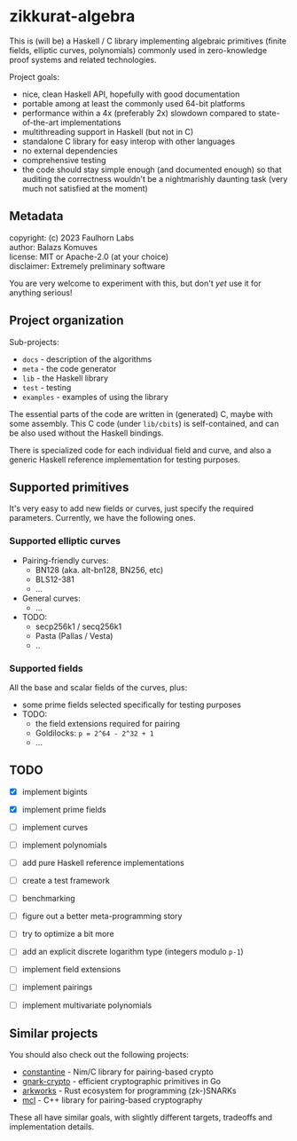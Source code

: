 
zikkurat-algebra
================

This is (will be) a Haskell / C library implementing algebraic primitives 
(finite fields, elliptic curves, polynomials) commonly used in zero-knowledge 
proof systems and related technologies.

Project goals:

- nice, clean Haskell API, hopefully with good documentation
- portable among at least the commonly used 64-bit platforms
- performance within a 4x (preferably 2x) slowdown compared to state-of-the-art implementations
- multithreading support in Haskell (but not in C)
- standalone C library for easy interop with other languages
- no external dependencies
- comprehensive testing
- the code should stay simple enough (and documented enough) so that auditing 
  the correctness wouldn't be a nightmarishly daunting task 
  (very much not satisfied at the moment)


Metadata
--------

copyright: (c) 2023 Faulhorn Labs  
author: Balazs Komuves  
license: MIT or Apache-2.0 (at your choice)  
disclaimer: Extremely preliminary software

You are very welcome to experiment with this, but don't _yet_ use it for anything serious!


Project organization
--------------------

Sub-projects:

- `docs` - description of the algorithms
- `meta` - the code generator
- `lib` - the Haskell library
- `test` - testing
- `examples` - examples of using the library

The essential parts of the code are written in (generated) C, maybe with some assembly.
This C code (under `lib/cbits`) is self-contained, and can be also used without the Haskell bindings.

There is specialized code for each individual field and curve, and also
a generic Haskell reference implementation for testing purposes.


Supported primitives
--------------------

It's very easy to add new fields or curves, just specify the required parameters.
Currently, we have the following ones.

### Supported elliptic curves

- Pairing-friendly curves:
    - BN128 (aka. alt-bn128, BN256, etc)
    - BLS12-381
    - ...
- General curves:
    - ...
- TODO:
    - secp256k1 / secq256k1
    - Pasta (Pallas / Vesta)
    - ..

### Supported fields

All the base and scalar fields of the curves, plus:

- some prime fields selected specifically for testing purposes
- TODO:
    - the field extensions required for pairing
    - Goldilocks: `p = 2^64 - 2^32 + 1`
    - ...


TODO
----

- [x] implement bigints
- [x] implement prime fields
- [ ] implement curves
- [ ] implement polynomials
- [ ] add pure Haskell reference implementations
- [ ] create a test framework
- [ ] benchmarking
- [ ] figure out a better meta-programming story
- [ ] try to optimize a bit more
- [ ] add an explicit discrete logarithm type (integers modulo `p-1`)
- [ ] implement field extensions
- [ ] implement pairings
- [ ] implement multivariate polynomials


Similar projects
----------------

You should also check out the following projects:

- [constantine](https://github.com/mratsim/constantine) - Nim/C library for pairing-based crypto
- [gnark-crypto](https://github.com/ConsenSys/gnark-crypto) - efficient cryptographic primitives in Go
- [arkworks](https://github.com/arkworks-rs) - Rust ecosystem for programming (zk-)SNARKs
- [mcl](https://github.com/herumi/mcl) - C++ library for pairing-based cryptography

These all have similar goals, with slightly different targets, tradeoffs 
and implementation details.



